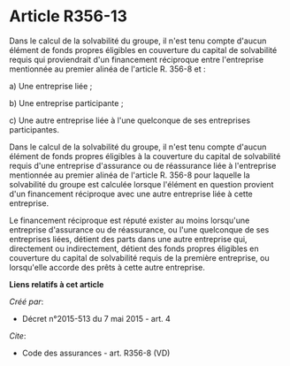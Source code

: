 # Article R356-13

Dans le calcul de la solvabilité du groupe, il n'est tenu compte d'aucun élément de fonds propres éligibles en couverture du
capital de solvabilité requis qui proviendrait d'un financement réciproque entre l'entreprise mentionnée au premier alinéa de
l'article R. 356-8 et : 

a) Une entreprise liée ; 

b) Une entreprise participante ; 

c) Une autre entreprise liée à l'une quelconque de ses entreprises participantes. 

Dans le calcul de la solvabilité du groupe, il n'est tenu compte d'aucun élément de fonds propres éligibles à la couverture
du capital de solvabilité requis d'une entreprise d'assurance ou de réassurance liée à l'entreprise mentionnée au premier
alinéa de l'article R. 356-8 pour laquelle la solvabilité du groupe est calculée lorsque l'élément en question provient d'un
financement réciproque avec une autre entreprise liée à cette entreprise. 

Le financement réciproque est réputé exister au moins lorsqu'une entreprise d'assurance ou de réassurance, ou l'une
quelconque de ses entreprises liées, détient des parts dans une autre entreprise qui, directement ou indirectement, détient
des fonds propres éligibles en couverture du capital de solvabilité requis de la première entreprise, ou lorsqu'elle accorde
des prêts à cette autre entreprise.

**Liens relatifs à cet article**

_Créé par_:

  - Décret n°2015-513 du 7 mai 2015 - art. 4

_Cite_:

  - Code des assurances - art. R356-8 (VD)
